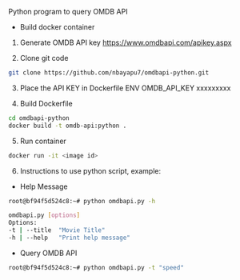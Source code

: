 Python program to query OMDB API

- Build docker container

1) Generate OMDB API key
https://www.omdbapi.com/apikey.aspx

2) Clone git code
```bash
git clone https://github.com/nbayapu7/omdbapi-python.git
```

3) Place the API KEY in Dockerfile
ENV OMDB_API_KEY xxxxxxxxx

4) Build Dockerfile
```bash
cd omdbapi-python
docker build -t omdb-api:python .
```

5) Run container
```bash
docker run -it <image id>
```

6) Instructions to use python script, example:
- Help Message
```bash
root@bf94f5d524c8:~# python omdbapi.py -h

omdbapi.py [options]
Options:
-t | --title  "Movie Title"
-h | --help   "Print help message"
```

- Query OMDB API
```bash
root@bf94f5d524c8:~# python omdbapi.py -t "speed"
```




 
 
